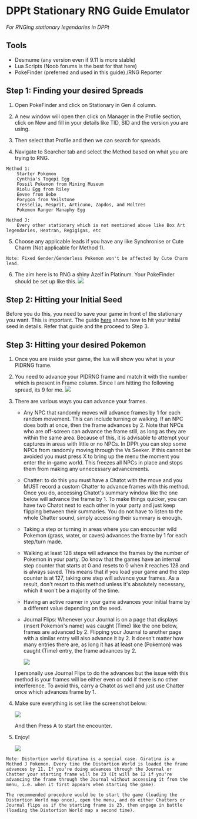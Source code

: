 # DPPt Stationary RNG Guide Emulator

_For RNGing stationary legendaries in DPPt_

## Tools

- Desmume (any version even if 9.11 is more stable)
- Lua Scripts (Noob forums is the best for that here)
- PokeFinder (preferred and used in this guide) /RNG Reporter 

## Step 1: Finding your desired Spreads

1. Open PokeFinder and click on Stationary in Gen 4 column.

2. A new window will open then click on Manager in the Profile section, click on New and fill in your details like TID, SID and the version you are using.

3. Then select that Profile and then we can search for spreads.

4. Navigate to Searcher tab and select the Method based on what you are trying to RNG.
```
Method 1: 
    Starter Pokemon
    Cynthia's Togepi Egg
    Fossil Pokemon from Mining Museum
    Riolu Egg from Riley
    Eevee from Bebe
    Porygon from Veilstone
    Cresselia, Mesprit, Articuno, Zapdos, and Moltres
	Pokemon Ranger Manaphy Egg

Method J:
	Every other stationary which is not mentioned above like Box Art legendaries, Heatran, Regigigas, etc
```

5. Choose any applicable leads if you have any like Synchronise or Cute Charm (Not applicable for Method 1).
```
Note: Fixed Gender/Genderless Pokemon won't be affected by Cute Charm lead.
```

6. The aim here is to RNG a shiny Azelf in Platinum. Your PokeFinder should be set up like this.
	![](https://i.imgur.com/v5V4TUJ.png)

## Step 2: Hitting your Initial Seed

Before you do this, you need to save your game in front of the stationary you want. This is important.
The guide [here](https://github.com/zaksabeast/PokemonRNGGuides/blob/master/guides/hgss/en/Using%20Runasdate%20to%20RNG%20Initial%20Seed.md) shows how to hit your initial seed in details. Refer that guide and the proceed to Step 3.

## Step 3: Hitting your desired Pokemon

1. Once you are inside your game, the lua will show you what is your PIDRNG frame.

2. You need to advance your PIDRNG frame and match it with the number which is present in Frame column. Since I am hitting the following spread, its 9 for me.
	![](https://i.imgur.com/eOHppkM.png)
	
3. There are various ways you can advance your frames. 

	- Any NPC that randomly moves will advance frames by 1 for each random movement. This can include turning or walking. If an NPC does both at once, then the frame advances by 2. Note that NPCs who are off-screen can advance the frame still, as long as they are within the same area. Because of this, it is advisable to attempt your captures in areas with little or no NPCs. In DPPt you can stop some NPCs from randomly moving through the Vs Seeker. If this cannot be avoided you must press X to bring up the menu the moment you enter the in-game world. This freezes all NPCs in place and stops them from making any unnecessary advancements.

	- Chatter: to do this you must have a Chatot with the move and you MUST record a custom Chatter to advance frames with this method. Once you do, accessing Chatot's summary window like the one below will advance the frame by 1. To make things quicker, you can have two Chatot next to each other in your party and just keep flipping between their summaries. You do not have to listen to the whole Chatter sound, simply accessing their summary is enough.

	- Taking a step or turning in areas where you can encounter wild Pokemon (grass, water, or caves) advances the frame by 1 for each step/turn made.

	- Walking at least 128 steps will advance the frames by the number of Pokemon in your party. Do know that the games have an internal step counter that starts at 0 and resets to 0 when it reaches 128 and is always saved. This means that if you load your game and the step counter is at 127, taking one step will advance your frames. As a result, don't resort to this method unless it's absolutely necessary, which it won't be a majority of the time.

	- Having an active roamer in your game advances your initial frame by a different value depending on the seed.

	- Journal Flips: Whenever your Journal is on a page that displays (insert Pokemon's name) was caught (Time) like the one below, frames are advanced by 2. Flipping your Journal to another page with a similar entry will also advance it by 2. It doesn't matter how many entries there are, as long it has at least one (Pokemon) was caught (Time) entry, the frame advances by 2.
		
		![](https://www.smogon.com/ingame/rng/dpphgss_capture_28.png)

	I personally use Journal Flips to do the advances but the issue with this method is your frames will be either even or odd if there is no other interference. To avoid this, carry a Chatot as well and just use Chatter once which advances frame by 1.
	
4. Make sure everything is set like the screenshot below:
	
	![](https://i.imgur.com/qihLj76.png)
  
   And then Press A to start the encounter.
	
5. Enjoy!
	
	![](https://i.imgur.com/84AzXqx.png)

```
Note: Distortion world Giratina is a special case. Giratina is a Method J Pokemon. Every time the Distortion World is loaded the frame advances by 11. If you're doing advances through the Journal or Chatter your starting frame will be 23 (It will be 12 if you're advancing the frame through the Journal without accessing it from the menu, i.e. when it first appears when starting the game).

The recommended procedure would be to start the game (loading the Distortion World map once), open the menu, and do either Chatters or Journal flips as if the starting frame is 23, then engage in battle (loading the Distortion World map a second time).
```

